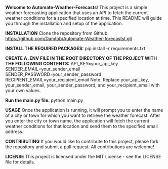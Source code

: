 **Welcome to Automate-Weather-Forecasts**! 
This project is a simple weather forecasting application that uses an API to fetch the current weather conditions for a specified location at time. This README will guide you through the installation and setup of the application.

**INSTALLATION**
Clone the repository from Github:
https://github.com/Damtob/Automate-Weather-forecastst.git

**INSTALL THE REQUIRED PACKAGES:**
pip install -r requirements.txt

**CREATE A .ENV FILE IN THE ROOT DIRECTORY OF THE PROJECT WITH THE FOLLOWING CONTENTS:**
API_KEY=your_api_key
SENDER_EMAIL=your_sender_email
SENDER_PASSWORD=your_sender_password
RECIPIENT_EMAIL=your_recipient_email
Note: Replace your_api_key, your_sender_email, your_sender_password, and your_recipient_email with your own values.

**Run the main.py file:**
python main.py

**USAGE**
Once the application is running, it will prompt you to enter the name of a city or town for which you want to retrieve the weather forecast. After you enter the city or town name, the application will fetch the current weather conditions for that location and send them to the specified email address.

**CONTRIBUTING**
If you would like to contribute to this project, please fork the repository and submit a pull request. All contributions are welcome!

**LICENSE**
This project is licensed under the MIT License - see the LICENSE file for details.

